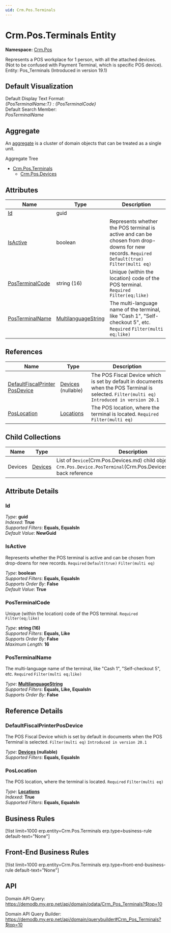 ```yaml
---
uid: Crm.Pos.Terminals
---
```

# Crm.Pos.Terminals Entity

**Namespace:** [Crm.Pos](Crm.Pos.md)  

Represents a POS workplace for 1 person, with all the attached devices. (Not to be confused with Payment Terminal, which is specific POS device). Entity: Pos_Terminals (Introduced in version 19.1)

## Default Visualization
Default Display Text Format:  
_{PosTerminalName:T} : {PosTerminalCode}_  
Default Search Member:  
_PosTerminalName_  

## Aggregate
An [aggregate](https://docs.erp.net/tech/advanced/concepts/aggregates.html) is a cluster of domain objects that can be treated as a single unit.  

Aggregate Tree  
* [Crm.Pos.Terminals](Crm.Pos.Terminals.md)  
  * [Crm.Pos.Devices](Crm.Pos.Devices.md)  

## Attributes

| Name | Type | Description |
| ---- | ---- | --- |
| [Id](Crm.Pos.Terminals.md#id) | guid |  
| [IsActive](Crm.Pos.Terminals.md#isactive) | boolean | Represents whether the POS terminal is active and can be chosen from drop-downs for new records. `Required` `Default(true)` `Filter(multi eq)` 
| [PosTerminalCode](Crm.Pos.Terminals.md#posterminalcode) | string (16) | Unique (within the location) code of the POS terminal. `Required` `Filter(eq;like)` 
| [PosTerminalName](Crm.Pos.Terminals.md#posterminalname) | [MultilanguageString](../data-types.md#multilanguagestring) | The multi-language name of the terminal, like "Cash 1", "Self-checkout 5", etc. `Required` `Filter(multi eq;like)` 

## References

| Name | Type | Description |
| ---- | ---- | --- |
| [DefaultFiscalPrinter<br />PosDevice](Crm.Pos.Terminals.md#defaultfiscalprinterposdevice) | [Devices](Crm.Pos.Devices.md) (nullable) | The POS Fiscal Device which is set by default in documents when the POS Terminal is selected. `Filter(multi eq)` `Introduced in version 20.1` |
| [PosLocation](Crm.Pos.Terminals.md#poslocation) | [Locations](Crm.Pos.Locations.md) | The POS location, where the terminal is located. `Required` `Filter(multi eq)` |

## Child Collections

| Name | Type | Description |
| ---- | ---- | --- |
| Devices | [Devices](Crm.Pos.Devices.md) | List of `Device`(Crm.Pos.Devices.md) child objects, based on the `Crm.Pos.Device.PosTerminal`(Crm.Pos.Devices.md#posterminal) back reference 


## Attribute Details

### Id

_Type_: **guid**  
_Indexed_: **True**  
_Supported Filters_: **Equals, EqualsIn**  
_Default Value_: **NewGuid**  

### IsActive

Represents whether the POS terminal is active and can be chosen from drop-downs for new records. `Required` `Default(true)` `Filter(multi eq)`

_Type_: **boolean**  
_Supported Filters_: **Equals, EqualsIn**  
_Supports Order By_: **False**  
_Default Value_: **True**  

### PosTerminalCode

Unique (within the location) code of the POS terminal. `Required` `Filter(eq;like)`

_Type_: **string (16)**  
_Supported Filters_: **Equals, Like**  
_Supports Order By_: **False**  
_Maximum Length_: **16**  

### PosTerminalName

The multi-language name of the terminal, like "Cash 1", "Self-checkout 5", etc. `Required` `Filter(multi eq;like)`

_Type_: **[MultilanguageString](../data-types.md#multilanguagestring)**  
_Supported Filters_: **Equals, Like, EqualsIn**  
_Supports Order By_: **False**  


## Reference Details

### DefaultFiscalPrinterPosDevice

The POS Fiscal Device which is set by default in documents when the POS Terminal is selected. `Filter(multi eq)` `Introduced in version 20.1`

_Type_: **[Devices](Crm.Pos.Devices.md) (nullable)**  
_Supported Filters_: **Equals, EqualsIn**  

### PosLocation

The POS location, where the terminal is located. `Required` `Filter(multi eq)`

_Type_: **[Locations](Crm.Pos.Locations.md)**  
_Indexed_: **True**  
_Supported Filters_: **Equals, EqualsIn**  



## Business Rules

[!list limit=1000 erp.entity=Crm.Pos.Terminals erp.type=business-rule default-text="None"]

## Front-End Business Rules

[!list limit=1000 erp.entity=Crm.Pos.Terminals erp.type=front-end-business-rule default-text="None"]

## API

Domain API Query:
<https://demodb.my.erp.net/api/domain/odata/Crm_Pos_Terminals?$top=10>

Domain API Query Builder:
<https://demodb.my.erp.net/api/domain/querybuilder#Crm_Pos_Terminals?$top=10>

